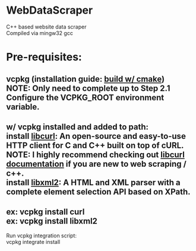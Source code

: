 # WebDataScraper
 C++ based website data scraper <br>
 Compiled via mingw32 gcc <br>

# Pre-requisites:
 vcpkg (installation guide: [build w/ cmake](https://learn.microsoft.com/en-us/vcpkg/get_started/get-started?pivots=shell-cmd)) <br>
 NOTE: Only need to complete up to Step 2.1 Configure the VCPKG_ROOT environment variable. <br>
 -------------------------------
 w/ vcpkg installed and added to path: <br>
 install [libcurl](https://curl.se/libcurl/): An open-source and easy-to-use HTTP client for C and C++ built on top of cURL. <br>
 NOTE: I highly recommend checking out [libcurl documentation](https://curl.se/libcurl/c/) if you are new to web scraping / c++. <br> 
 install [libxml2](https://gitlab.gnome.org/GNOME/libxml2/): A HTML and XML parser with a complete element selection API based on XPath. <br>
 -------------------------------
 ex: vcpkg install curl <br>
 ex: vcpkg install libxml2 <br>
 -------------------------------
 Run vcpkg integration script: <br>
 vcpkg integrate install <br>
